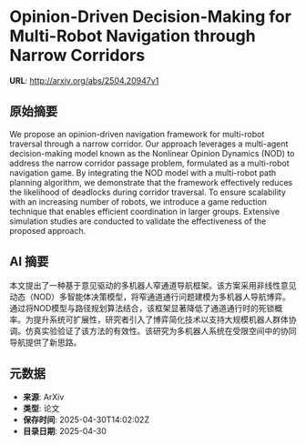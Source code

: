 # Opinion-Driven Decision-Making for Multi-Robot Navigation through Narrow Corridors

**URL**: http://arxiv.org/abs/2504.20947v1

## 原始摘要

We propose an opinion-driven navigation framework for multi-robot traversal
through a narrow corridor. Our approach leverages a multi-agent decision-making
model known as the Nonlinear Opinion Dynamics (NOD) to address the narrow
corridor passage problem, formulated as a multi-robot navigation game. By
integrating the NOD model with a multi-robot path planning algorithm, we
demonstrate that the framework effectively reduces the likelihood of deadlocks
during corridor traversal. To ensure scalability with an increasing number of
robots, we introduce a game reduction technique that enables efficient
coordination in larger groups. Extensive simulation studies are conducted to
validate the effectiveness of the proposed approach.


## AI 摘要

本文提出了一种基于意见驱动的多机器人窄通道导航框架。该方案采用非线性意见动态（NOD）多智能体决策模型，将窄通道通行问题建模为多机器人导航博弈。通过将NOD模型与路径规划算法结合，该框架显著降低了通道通行时的死锁概率。为提升系统可扩展性，研究者引入了博弈简化技术以支持大规模机器人群体协调。仿真实验验证了该方法的有效性。该研究为多机器人系统在受限空间中的协同导航提供了新思路。

## 元数据

- **来源**: ArXiv
- **类型**: 论文
- **保存时间**: 2025-04-30T14:02:02Z
- **目录日期**: 2025-04-30
